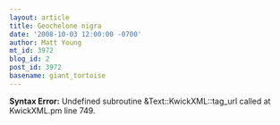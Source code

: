 ```yaml
---
layout: article
title: Geochelone nigra
date: '2008-10-03 12:00:00 -0700'
author: Matt Young
mt_id: 3972
blog_id: 2
post_id: 3972
basename: giant_tortoise
---
```

<p><strong>Syntax Error:</strong> Undefined subroutine &Text::KwickXML::tag_url called at KwickXML.pm line 749.
</p>
